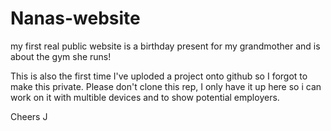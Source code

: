 # Nanas-website
my first real public website is a birthday present for my grandmother and is about the gym she runs!

This is also the first time I've uploded a project onto github so I forgot to make this private. Please don't clone this rep, 
I only have it up here so i can work on it with multible devices and to show potential employers.

Cheers
J
